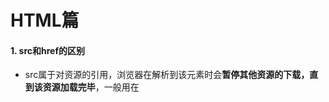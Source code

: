 # HTML篇

#### 1. src和href的区别

- src属于对资源的引用，浏览器在解析到该元素时会**暂停其他资源的下载，直到该资源加载完毕**，一般用在<script>和<img>标签中
- href属于超文本引用，当浏览器解析到该元素时会**并行下载资源，不会停止对当前文档的处理**，一般用在<a>标签中

------

#### 2. 对HTML语义化的理解

常见的语义化标签：

```html
<header>头部</header>
<nav>导航栏</nav>
<section>区块</section>
<main>主要区域</main>
<article>主要内容</article>
<aside>侧边栏</aside>
<footer>底部</footer>
```

即：顾名思义的标签，看到标签的名字就知道这个标签是做什么的

语义化的优点如下：

- 利于SEO优化
- 对开发者友好，增强代码的结构和可读性

------

#### 3. DOCTYPE（文档类型）的作用

DOCTYPE是一种在HTML文档开头声明的指令，用于**告知浏览器正在处理文档的类型**（HTML或XHTML），不同的渲染模式会影响浏览器对代码的解析。

浏览器渲染页面的模式可以通过`document.compatMode`来获取，分为以下两种：

- CSS1Compat  标准模式（Strict mode）：浏览器以其支持的最高标准呈现页面
- BackCompat  怪异模式（Quick mode）：页面以一种比较宽松的向后兼容的方式显示

------

#### 4. script标签中defer和async的区别

- defer属性：浏览器遇到带有defer属性的脚本标签时会继续解析HTML文档，在文档解析完成后再异步加载和执行脚本。多个带有defer属性的脚本会按照他们在文档中出现的顺序进行加载。但是不会在`DOMContentLoaded`事件触发前执行，因此脚本不会阻塞文档的解析。
- async属性：浏览器遇到带有async属性的脚本标签时会继续解析HTML文档，并在脚本加载完毕后立即执行，而不会等待其他资源的加载或文档解析。多个带有async属性的脚本会并行加载，并且他们加载完毕后会立刻并行执行，与他们完成加载的顺序无关。

总结：主要区别在于defer脚本会按照顺序加载，并在文档解析完成后执行。而async脚本会并行加载且立刻执行（执行动作会阻塞文档解析）。二者的加载时间都不会阻塞文档的解析。

![asyncAnddefer](./asyncAnddefer.png)

------

#### 5. 常用的meta标签有哪些

- ```html
  <meta charset="UTF-8">
  ```

  定义网页的字符编码，通常设置为UTF-8

- ```html
  <meta name="viewport" content="width=device-width" initial-scale=1.0>
  ```

  用于响应式网页设计，指定网页在不同的设备上视口的大小和初始缩放比例

- ```html
  <meta name="keywords" content="关键词" />
  ```

  指定网页搜索关键词，利于SEO优化

- ```html
  <meta name="description" content="页面描述内容" />
  ```

  对网页内容的简短描述，显示在搜索引擎结果中，也有利于SEO优化

- ```html
  <meta http-equiv="refresh" content="3;url=https://example.com" />
  ```

  设置自带刷新或重定向页面，content属性中的数字表示延迟时间（秒），后接URL地址

- ```html
  <meta name="robots" content="index,follow" />
  ```

  指示搜索引擎如何处理页面内容，index表示文件将被检索，follow表示页面上的链接可以被查询

------

#### 6. H5的更新

- 语义化标签：`<nav>、<header>、<footer>`等等

- 媒体标签：

  ```html
  <audio src='' controls autoplay loop='true'></audio>   //音频标签
  ```

  ```html
  <video src='' poster='./pciture.jpg' controls></video>   //视频标签
  ```

  ```html
  <video>
   	<source src='video.flv' type='video/flv'></source>
   	<source src='video.mp4' type='video/mp4'></source>
  </video>
  
  //因为浏览器对视频格式支持程度不一样，为了能够兼容不同的浏览器，可以通过source来指定视频源。
  ```

- DOM查询操作：

  > document.querySelector()

  > document.querySelectorAll()

- Web存储：

  > localStorage - 没有时间限制的数据存储

  > sessionStorage - 针对一个 session 的数据存储

- 拖放：拖放是一种常见的特性，即抓取对象以后拖到另一个位置。设置元素可拖放：

  ```html
  <img draggable="true" />
  ```

- 画布（canvas ）： canvas 元素使用 JavaScript 在网页上绘制图像。画布是一个矩形区域，可以控制其每一像素。canvas 拥有多种绘制路径、矩形、圆形、字符以及添加图像的方法。

  ```html
  <canvas id="myCanvas" width="200" height="100"></canvas>
  ```

- SVG：SVG 指可伸缩矢量图形，用于定义用于网络的基于矢量的图形，使用 XML 格式定义图形，图像在放大或改变尺寸的情况下其图形质量不会有损失，它是万维网联盟的标准

------

#### 7.  行内元素有哪些？块级元素有哪些？ 空(void)元素有那些？

- 行内元素：

  `<a>  <b>  <span>  <img>  <input>  <select>  <strong>` 

- 块级元素：

  `<div>  <ul>  <ol>  <li>  <h1>  <h2>  <h3>  <h4>  <h5>  <h6>  <p>`

- 空元素（即**没有内容的HTML元素**。空元素是在开始标签中关闭的，也就是空元素没有闭合标签）：

  `<br>  <hr>  <img>  <input>  <meta>  <source>  <link>`

------

#### 8. 关于Web Worker

一项用于web应用程序中执行后台任务的技术。简单来说就是**运行在后台的 js，与主线程（通常是页面的UI线程）并行工作**，独立于其他脚本，不会影响页面的性能。

使用方法：

1. 单独创建Woker的脚本文件，用于编写Woker的逻辑代码，例如：woker.js
1. 在主线程中中创建Woker实例，传递Woker脚本文件路径作为参数，例如：`const worker = new Worker('woker.js')`
1. 监听消息和错误：在主线程中使用`onmessage`事件来监听Woker的消息，使用`onerror`事件监听来自Woker的错误
1. 发送消息和错误：在主线程中，使用`woker.postMessage()`方法向Woker发送消息；在Woker内部，使用`self.postMessage()`方法向主线程发送消息。
1. 终止Woker：使用`worker.terminate()`方法来终止Worker的运行

------

#### 9. title与h1的区别、b与strong的区别、i与em的区别？

- title属性没有明确意义,只表示是个标题。h1则表示层次明确的标题，对页面信息的抓取有很大的影响
- b标签只是一个简单的字体加粗标签。strong标签加强字符的语气都是通过粗体来实现的（如果是在盲人模式下语音也会加重），搜索引擎也更侧重strong标签
- i标签内容展示为斜体，主要是视觉上的修饰；em表示强调的文本，浏览器也会以斜体的样式呈现内容，但是使用em更符合H5的语义化的规范

------

#### 10. label 的作用是什么？如何使用？

label标签来定义表单控件的关系：当**用户选择label标签时，浏览器会自动将焦点转到和label标签相关的表单控件上**。

使用方法：

```html
<label for="mobile">Number:</label>
<input type="text" id="mobile"/>
```

或

```html
<label>Number:<input type="text"/></label>
```

具体表现为点击Number字体，输入框将自动获取焦点

------

#### 11.  Canvas和SVG的区别

- 图形渲染方式：SVG使用矢量图形，通过描述图形的形状、路径和属性来渲染图像，基于XML，因此**图形元素可以直接访问和操作**，并且缩放和旋转不会失真；Canvas使用基于像素的绘图，将像素直接渲染到画布上，**需要手动更新和重新绘制**。
- 使用场景：SVG更适合有大型渲染区域的应用程序（如地图），Canvas更适合处理实时生成的图形、游戏和复杂的图像。

------

#### 12.  head 标签有什么作用，其中什么标签必不可少？

head标签用于定义文档的头部，它是所有头部元素的容器。 其中的可以引用脚本等。

可以用在head标签内标签：

`<base> <link> <meta> <script> <style> <title>`

**其中 `<title>` 定义文档的标题，它是 head 部分中唯一必需的元素**

------

#### 13. 渐进增强和优雅降级之间的区别

- 渐进增强（progressive enhancement）：主要是针对低版本的浏览器进行页面重构，保证基本的功能情况下，再针对高级浏览器进行效果、交互等方面的改进和追加功能，以达到更好的用户体验

- 优雅降级（graceful degradation）：一开始就构建完整的功能，然后再针对低版本的浏览器进行兼容。

- 两者区别：

  > - 优雅降级是从复杂的现状开始的，并试图减少用户体验的供给
  > - 渐进增强是从一个非常基础的，能够起作用的版本开始的，并在此基础上不断扩充，以适应未来环境的需要